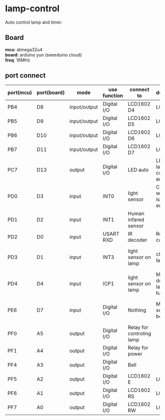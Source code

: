 # lamp-control   
Auto control lamp and timer.
## Board
**mcu**: atmega32u4  
**board**: arduino yun (seeeduino cloud)  
**freq**: 16MHz  
## port connect
port(mcu)|port(board)|mode|use function|connect to|description|note
---------|-----------|----|------------|----------|-----------|----
PB4|D8|input/output|Digital I/O|LCD1602 D4|LCD data|
PB5|D9|input/output|Digital I/O|LCD1602 D5|LCD data|
PB6|D10|input/output|Digital I/O|LCD1602 D6|LCD data|
PB7|D11|input/output|Digital I/O|LCD1602 D7|LCD data|
PC7|D13|output|Digital I/O|LED auto|LED show if lamp control is auto|LED is on board
PD0|D3|input|INT0|light sensor|Check whether it is bright enough|Use digital light seneor
PD1|D2|input|INT1|Human infared sensor|||
PD2|D0|input|USART RXD|IR decoder|Receive IR code|
PD3|D1|input|INT3|light sensor on lamp|check if lamp is on|Use digital light seneor
PD4|D4|input|ICP1|light sensor on lamp|Measuring delay for lamp turning on|Connect to PD3
PE6|D7|input|Digital I/O|Nothing|Mode select on boot|connect to high to enter time measure
PF0|A5|output|Digital I/O|Relay for controling lamp|||Connect NO;in:high
PF1|A4|output|Digital I/O|Relay for power||Connect NO;in:high
PF4|A3|output|Digital I/O|Bell||
PF5|A2|output|Digital I/O|LCD1602 E|LCD enable|
PF6|A1|output|Digital I/O|LCD1602 RS|LCD rs|
PF7|A0|output|Digital I/O|LCD1602 RW|LCD rw|